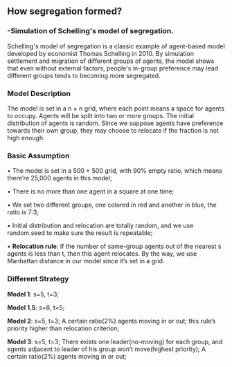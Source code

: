 ## How segregation formed?

### -Simulation of Schelling's model of segregation.

Schelling's model of segregation is a classic example of agent-based model developed by economist Thomas Schelling in 2010. By simulation settlement and migration of different groups of agents, the model shows that even without external factors, people's in-group preference may lead different groups tends to becoming more segregated.

### Model Description
The model is set in a n $\times$ n grid, where each point means a space for agents to occupy. Agents will be split into two or more groups. The initial distribution of agents is random. Since we suppose agents have preference towards their own group, they may choose to relocate if the fraction is not high enough.

### Basic Assumption
$\bullet$ The model is set in a 500 $\times$ 500 grid, with 90% empty ratio, which means there’re 25,000 agents in this model;

$\bullet$ There is no more than one agent in a square at one time;

$\bullet$ We set two different groups, one colored in red and another in blue, the ratio is 7:3;

$\bullet$ Initial distribution and relocation are totally random, and we use random.seed to make sure the result is repeatable;

$\bullet$ **Relocation rule**: If the number of same-group agents out of the nearest s agents is less than t, then this agent relocates. By the way, we use Manhattan distance in our model since it’s set in a grid.

### Different Strategy
**Model 1**: s=5, t=3;

**Model 1.5**: s=8, t=5;

**Model 2**: s=5, t=3; A certain ratio(2%) agents moving in or out; this rule’s priority higher than relocation criterion;

**Model 3**: s=5, t=3; There exists one leader(no-moving) for each group, and sgents adjacent to leader of his group won’t move(highest priority); A certain ratio(2%) agents moving in or out;
